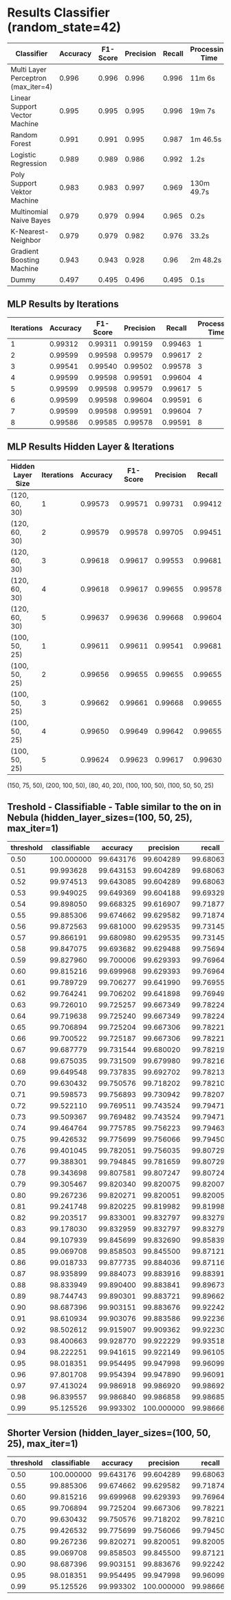 # Results Classifier (random_state=42)

| Classifier | Accuracy | F1-Score | Precision | Recall | Processing Time |
|------------|----------|----------|-----------|--------|-----------------|
| Multi Layer Perceptron (max_iter=4) | 0.996 | 0.996 | 0.996 | 0.996 | 11m 6s | 
| Linear Support Vector Machine | 0.995 | 0.995 | 0.995 | 0.996 | 19m 7s |
| Random Forest | 0.991 | 0.991 | 0.995 | 0.987 | 1m 46.5s |
| Logistic Regression | 0.989 | 0.989 | 0.986 | 0.992 | 1.2s |
| Poly Support Vektor Machine | 0.983 | 0.983 | 0.997 | 0.969 | 130m 49.7s |
| Multinomial Naive Bayes | 0.979 | 0.979 | 0.994 | 0.965 | 0.2s |
| K-Nearest-Neighbor | 0.979 | 0.979 | 0.982 | 0.976 | 33.2s |
| Gradient Boosting Machine | 0.943 | 0.943 | 0.928 | 0.96 | 2m 48.2s |
| Dummy | 0.497 | 0.495 | 0.496 | 0.495 | 0.1s |


## MLP Results by Iterations

| Iterations | Accuracy | F1-Score | Precision | Recall | Processing Time |
|------------|----------|----------|-----------|--------|-----------------|
| 1 | 0.99312 | 0.99311 | 0.99159 | 0.99463 | 1 | 2m 47.6s |
| 2 | 0.99599 | 0.99598 | 0.99579 | 0.99617 | 2 | 5m 29.3s |
| 3 | 0.99541 | 0.99540 | 0.99502 | 0.99578 | 3 | 8m 6.9s |
| 4 | 0.99599 | 0.99598 | 0.99591 | 0.99604 | 4 | 11m 6s | 
| 5 | 0.99599 | 0.99598 | 0.99579 | 0.99617 | 5 | 13m 35.7s | 
| 6 | 0.99599 | 0.99598 | 0.99604 | 0.99591 | 6 | 28m 1.5s | 
| 7 | 0.99599 | 0.99598 | 0.99591 | 0.99604 | 7 | 19m 5.4s | 
| 8 | 0.99586 | 0.99585 | 0.99578 | 0.99591 | 8 | 21m 23.4s | 


## MLP Results Hidden Layer & Iterations

| Hidden Layer Size | Iterations | Accuracy | F1-Score | Precision | Recall | Processing Time |
|-------------------|------------|----------|----------|-----------|--------|-----------------|
| (120, 60, 30) | 1 | 0.99573 | 0.99571 | 0.99731 | 0.99412 | 3m 20.3s |
| (120, 60, 30) | 2 | 0.99579 | 0.99578 | 0.99705 | 0.99451 | 6m 31.9s |
| (120, 60, 30) | 3 | 0.99618 | 0.99617 | 0.99553 | 0.99681 | 10m 7.0s |
| (120, 60, 30) | 4 | 0.99618 | 0.99617 | 0.99655 | 0.99578 | 13m 25.2s |
| (120, 60, 30) | 5 | 0.99637 | 0.99636 | 0.99668 | 0.99604 | 20m 18.1s |
| (100, 50, 25) | 1 | 0.99611 | 0.99611 | 0.99541 | 0.99681 | 2m 40.6s |
| (100, 50, 25) | 2 | 0.99656 | 0.99655 | 0.99655 | 0.99655 | 5m 20.4s |
| (100, 50, 25) | 3 | 0.99662 | 0.99661 | 0.99668 | 0.99655 | 8m 1.3s | <--
| (100, 50, 25) | 4 | 0.99650 | 0.99649 | 0.99642 | 0.99655 | 10m 35.5s |
| (100, 50, 25) | 5 | 0.99624 | 0.99623 | 0.99617 | 0.99630 | 13m 33.3s |

(150, 75, 50), (200, 100, 50), (80, 40, 20), (100, 100, 50), (100, 50, 50, 25)


## Treshold - Classifiable - Table similar to the on in Nebula (hidden_layer_sizes=(100, 50, 25), max_iter=1)

|   threshold   |   classifiable   |   accuracy   |   precision   |   recall   |   f1   |
|---------------|------------------|--------------|---------------|------------|--------|
|     0.50      |     100.000000   |   99.643176  |   99.604289   |  99.680634 | 99.642447 |
|     0.51      |      99.993628   |   99.643153  |   99.604289   |  99.680634 | 99.642447 |
|     0.52      |      99.974513   |   99.643085  |   99.604289   |  99.680634 | 99.642447 |
|     0.53      |      99.949025   |   99.649369  |   99.604188   |  99.693291 | 99.648719 |
|     0.54      |      99.898050   |   99.668325  |   99.616907   |  99.718778 | 99.667817 |
|     0.55      |      99.885306   |   99.674662  |   99.629582   |  99.718742 | 99.674142 |
|     0.56      |      99.872563   |   99.681000  |   99.629535   |  99.731458 | 99.680470 |
|     0.57      |      99.866191   |   99.680980  |   99.629535   |  99.731458 | 99.680470 |
|     0.58      |      99.847075   |   99.693682  |   99.629488   |  99.756940 | 99.693173 |
|     0.59      |      99.827960   |   99.700006  |   99.629393   |  99.769644 | 99.699469 |
|     0.60      |      99.815216   |   99.699968  |   99.629393   |  99.769644 | 99.699469 |
|     0.61      |      99.789729   |   99.706277  |   99.641990   |  99.769556 | 99.705732 |
|     0.62      |      99.764241   |   99.706202  |   99.641898   |  99.769497 | 99.705657 |
|     0.63      |      99.726010   |   99.725257  |   99.667349   |  99.782247 | 99.724765 |
|     0.64      |      99.719638   |   99.725240  |   99.667349   |  99.782247 | 99.724765 |
|     0.65      |      99.706894   |   99.725204  |   99.667306   |  99.782219 | 99.724730 |
|     0.66      |      99.700522   |   99.725187  |   99.667306   |  99.782219 | 99.724730 |
|     0.67      |      99.687779   |   99.731544  |   99.680020   |  99.782191 | 99.731080 |
|     0.68      |      99.675035   |   99.731509  |   99.679980   |  99.782163 | 99.731045 |
|     0.69      |      99.649548   |   99.737835  |   99.692702   |  99.782135 | 99.737398 |
|     0.70      |      99.630432   |   99.750576  |   99.718202   |  99.782107 | 99.750144 |
|     0.71      |      99.598573   |   99.756893  |   99.730942   |  99.782079 | 99.756504 |
|     0.72      |      99.522110   |   99.769511  |   99.743524   |  99.794714 | 99.769112 |
|     0.73      |      99.509367   |   99.769482  |   99.743524   |  99.794714 | 99.769112 |
|     0.74      |      99.464764   |   99.775785  |   99.756223   |  99.794635 | 99.775425 |
|     0.75      |      99.426532   |   99.775699  |   99.756066   |  99.794503 | 99.775281 |
|     0.76      |      99.401045   |   99.782051  |   99.756035   |  99.807297 | 99.781659 |
|     0.77      |      99.388301   |   99.794845  |   99.781659   |  99.807297 | 99.794477 |
|     0.78      |      99.343698   |   99.807581  |   99.807247   |  99.807247 | 99.807247 |
|     0.79      |      99.305467   |   99.820340  |   99.820075   |  99.820075 | 99.820075 |
|     0.80      |      99.267236   |   99.820271  |   99.820051   |  99.820051 | 99.820051 |
|     0.81      |      99.241748   |   99.820225  |   99.819982   |  99.819982 | 99.819982 |
|     0.82      |      99.203517   |   99.833001  |   99.832797   |  99.832797 | 99.832797 |
|     0.83      |      99.178030   |   99.832959  |   99.832797   |  99.832797 | 99.832797 |
|     0.84      |      99.107939   |   99.845699  |   99.832690   |  99.858393 | 99.845540 |
|     0.85      |      99.069708   |   99.858503  |   99.845500   |  99.871217 | 99.858357 |
|     0.86      |      99.018733   |   99.877735  |   99.884036   |  99.871167 | 99.877601 |
|     0.87      |      98.935899   |   99.884073  |   99.883916   |  99.883916 | 99.883916 |
|     0.88      |      98.833949   |   99.890400  |   99.883841   |  99.896734 | 99.890287 |
|     0.89      |      98.744743   |   99.890301  |   99.883721   |  99.896627 | 99.890174 |
|     0.90      |      98.687396   |   99.903151  |   99.883676   |  99.922420 | 99.903044 |
|     0.91      |      98.610934   |   99.903076  |   99.883586   |  99.922360 | 99.902969 |
|     0.92      |      98.502612   |   99.915907  |   99.909362   |  99.922300 | 99.915830 |
|     0.93      |      98.400663   |   99.928770  |   99.922229   |  99.935183 | 99.928706 |
|     0.94      |       98.222251  |   99.941615  |   99.922149   |  99.961059 | 99.941600 |
|     0.95      |       98.018351  |   99.954495  |   99.947998   |  99.960993 | 99.954495 |
|     0.96      |       97.801708  |   99.954394  |   99.947890   |  99.960912 | 99.954400 |
|     0.97      |       97.413024  |   99.986918  |   99.986920   |  99.986920 | 99.986920 |
|     0.98      |       96.839557  |   99.986840  |   99.986858   |  99.986858 | 99.986858 |
|     0.99      |       95.125526  |   99.993302  |  100.000000   |  99.986667 | 99.993333 |


## Shorter Version (hidden_layer_sizes=(100, 50, 25), max_iter=1)

|   threshold   |   classifiable   |   accuracy   |   precision   |   recall   |   f1   |
|---------------|------------------|--------------|---------------|------------|--------|
|     0.50      |     100.000000   |   99.643176  |   99.604289   |  99.680634 | 99.642447 |
|     0.55      |      99.885306   |   99.674662  |   99.629582   |  99.718742 | 99.674142 |
|     0.60      |      99.815216   |   99.699968  |   99.629393   |  99.769644 | 99.699469 |
|     0.65      |      99.706894   |   99.725204  |   99.667306   |  99.782219 | 99.724730 |
|     0.70      |      99.630432   |   99.750576  |   99.718202   |  99.782107 | 99.750144 |
|     0.75      |      99.426532   |   99.775699  |   99.756066   |  99.794503 | 99.775281 |
|     0.80      |      99.267236   |   99.820271  |   99.820051   |  99.820051 | 99.820051 |
|     0.85      |      99.069708   |   99.858503  |   99.845500   |  99.871217 | 99.858357 |
|     0.90      |      98.687396   |   99.903151  |   99.883676   |  99.922420 | 99.903044 |
|     0.95      |      98.018351   |   99.954495  |   99.947998   |  99.960993 | 99.954495 |
|     0.99      |      95.125526   |   99.993302  |  100.000000   |  99.986667 | 99.993333 |



